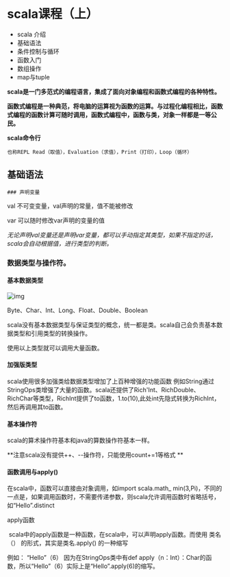 # scala课程（上）

- scala 介绍
- 基础语法
- 条件控制与循环
- 函数入门
- 数组操作
- map与tuple

**scala是一门多范式的编程语言，集成了面向对象编程和函数式编程的各种特性。**

**函数式编程是一种典范，将电脑的运算视为函数的运算。与过程化编程相比，函数式编程的函数计算可随时调用，函数式编程中，函数与类，对象一样都是一等公民。**

**scala命令行**

 	也称REPL Read（取值），Evaluation（求值），Print（打印），Loop（循环）

## 基础语法

	### 声明变量

val 不可变变量，val声明的常量，值不能被修改

var 可以随时修改var声明的变量的值

*无论声明val变量还是声明var变量，都可以手动指定其类型，如果不指定的话，scala会自动根据值，进行类型的判断。*

### 数据类型与操作符。 ###

#### 基本数据类型 ####

![img](https://img-blog.csdn.net/20180529091555973)

Byte、Char、Int、Long、Float、Double、Boolean

scala没有基本数据类型与保证类型的概念，统一都是类。scala自己会负责基本数据类型和引用类型的转换操作。

使用以上类型就可以调用大量函数。

#### 加强版类型 ####

scala使用很多加强类给数据类型增加了上百种增强的功能函数 例如String通过StringOps类增强了大量的函数。scala还提供了Rich'Int、RichDouble、RichChar等类型，RichInt提供了to函数，1.to(10),此处int先隐式转换为RichInt，然后再调用其to函数。

#### 基本操作符 ####

scala的算术操作符基本和java的算数操作符基本一样。

**注意scala没有提供++、--操作符，只能使用count+=1等格式 **

#### 函数调用与apply() ####

在scala中，函数可以直接由对象调用，如import scala.math_ min(3,Pi)，不同的一点是，如果调用函数时，不需要传递参数，则scala允许调用函数时省略括号，如“Hello”.distinct

apply函数

​	scala中的apply函数是一种函数，在scala中，可以声明apply函数。而使用 类名（） 的形式，其实是类名.apply() 的一种缩写

例如： “Hello”（6） 因为在StringOps类中有def apply（n：Int）：Char的函数，所以“Hello”（6）实际上是“Hello”.apply(6)的缩写。